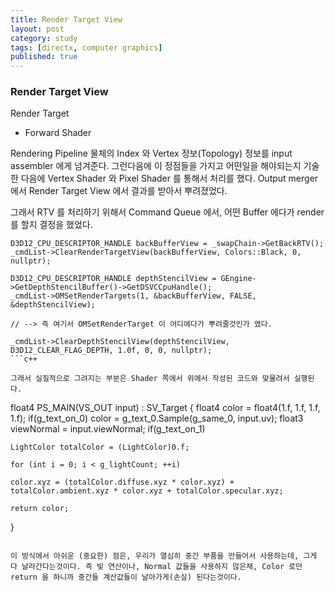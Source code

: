 ```yaml
---
title: Render Target View
layout: post
category: study
tags: [directx, computer graphics]
published: true
---
```


### Render Target View

Render Target

* Forward Shader

Rendering Pipeline
물체의 Index 와 Vertex 정보(Topology) 정보를 input assembler 에게 넘겨준다. 그런다음에 이 정점들을 가지고 어떤일을 해야되는지 기술한 다음에
Vertex Shader 와 Pixel Shader 를 통해서 처리를 했다. Output merger 에서 Render Target View 에서 결과를 받아서 뿌려졌었다.

그래서 RTV 를 처리하기 위해서 Command Queue 에서, 어떤 Buffer 에다가 render 를 할지 결정을 했었다.
```
D3D12_CPU_DESCRIPTOR_HANDLE backBufferView = _swapChain->GetBackRTV();
_cmdList->ClearRenderTargetView(backBufferView, Colors::Black, 0, nullptr);

D3D12_CPU_DESCRIPTOR_HANDLE depthStencilView = GEngine->GetDepthStencilBuffer()->GetDSVCCpuHandle();
_cmdList->OMSetRenderTargets(1, &backBufferView, FALSE, &depthStencilView);

// --> 즉 여기서 OMSetRenderTarget 이 어디에다가 뿌려줄것인가 였다.

_cmdList->ClearDepthStencilView(depthStencilView, D3D12_CLEAR_FLAG_DEPTH, 1.0f, 0, 0, nullptr);
```c++

그래서 실질적으로 그려지는 부분은 Shader 쪽에서 위에서 작성된 코드와 맞물려서 실행된다.

```
float4 PS_MAIN(VS_OUT input) : SV_Target
{
    float4 color = float4(1.f, 1.f, 1.f, 1.f);
    if(g_text_on_0)
	color = g_text_0.Sample(g_same_0, input.uv);
    float3 viewNormal = input.viewNormal;
    if(g_text_on_1)
    
    LightColor totalColor = (LightColor)0.f;
    
    for (int i = 0; i < g_lightCount; ++i)
    
    color.xyz = (totalColor.diffuse.xyz * color.xyz) + totalColor.ambient.xyz * color.xyz + totalColor.specular.xyz;

    return color;
}
```

이 방식에서 아쉬운 (중요한) 점은, 우리가 열심히 중간 부품을 만들어서 사용하는데, 그게 다 날라간다는것이다. 즉 빛 연산이나, Normal 값들을 사용하지 않은채, Color 로만 return 을 하니까 중간들 계산값들이 날아가게(손실) 된다는것이다.

